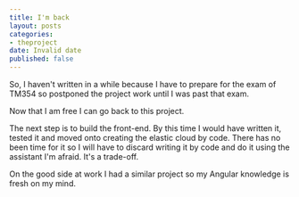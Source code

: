 ```yaml
---
title: I'm back
layout: posts
categories:
- theproject
date: Invalid date
published: false
---
```

So, I haven't written in a while because I have to prepare for the exam of TM354 so postponed the project work until I was past that exam.   
  
Now that I am free I can go back to this project. 

The next step is to build the front-end. By this time I would have written it, tested it and moved onto creating the elastic cloud by code. There has no been time for it so I will have to discard writing it by code and do it using the assistant I'm afraid. It's a trade-off. 

On the good side at work I had a similar project so my Angular knowledge is fresh on my mind. 